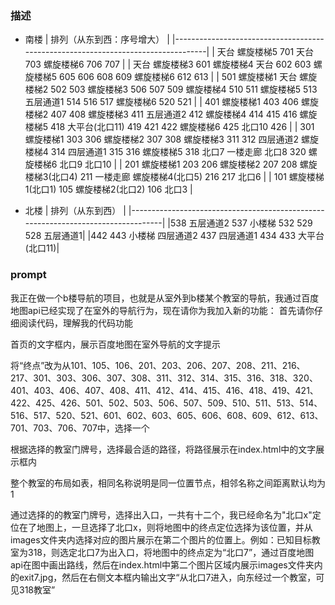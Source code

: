 
### 描述

- 南楼
| 排列（从东到西：序号增大）                                                                 |
|----------------------------------------------------------------------------------|
| 天台 螺旋楼梯5 701 天台  703 螺旋楼梯6 706 707                                           |
| 天台 螺旋楼梯3 601 螺旋楼梯4 天台 602 603 螺旋楼梯5 605 606 608 609 螺旋楼梯6 612 613    |
| 501 螺旋楼梯1 天台 螺旋楼梯2 502  503 螺旋楼梯3 506  507 509 螺旋楼梯4 510  511 螺旋楼梯5 513  五层通道1  514 516  517 螺旋楼梯6 520 521 |
| 401 螺旋楼梯1 403 406 螺旋楼梯2 407 408 螺旋楼梯3  411 五层通道2  412 螺旋楼梯4 414 415 416 螺旋楼梯5  418 大平台(北口11) 419 421 422 螺旋楼梯6 425  北口10  426 |
| 301 螺旋楼梯1 303 306 螺旋楼梯2 307 308 螺旋楼梯3 311 312  四层通道2  螺旋楼梯4 314  四层通道1 315 316 螺旋楼梯5  318  北口7 一楼走廊  北口8 320  螺旋楼梯6 北口9  北口10 | 
| 201 螺旋楼梯1 203 206 螺旋楼梯2 207 208 螺旋楼梯3(北口4)  211  一楼走廊 螺旋楼梯4(北口5) 216 217  北口6               | 
| 101 螺旋楼梯1(北口1)   105 螺旋楼梯2(北口2)  106   北口3                  |

- 北楼
| 排列（从东到西）                                                                 |
|----------------------------------------------------------------------------------|
|538  五层通道2  537  小楼梯  532  529  528  五层通道1|
|442  443  小楼梯  四层通道2  437  四层通道1   434  433  大平台(北口11)|


### prompt
我正在做一个b楼导航的项目，也就是从室外到b楼某个教室的导航，我通过百度地图api已经实现了在室外的导航行为，现在请你为我加入新的功能：
首先请你仔细阅读代码，理解我的代码功能

首页的文字框内，展示百度地图在室外导航的文字提示

将“终点”改为从101、105、106、201、203、206、207、208、211、216、217、301、303、306、307、308、311、312、314、315、316、318、320、401、403、406、407、408、411、412、414、415、416、418、419、421、422、425、426、501、502、503、506、507、509、510、511、513、514、516、517、520、521、601、602、603、605、606、608、609、612、613、701、703、706、707中，选择一个

根据选择的教室门牌号，选择最合适的路径，将路径展示在index.html中的文字展示框内

整个教室的布局如表，相同名称说明是同一位置节点，相邻名称之间距离默认均为1

通过选择的的教室门牌号，选择出入口，一共有十二个，我已经命名为"北口x"定位在了地图上，一旦选择了北口x，则将地图中的终点定位选择为该位置，并从images文件夹内选择对应的图片展示在第二个图片的位置上。例如：已知目标教室为318，则选定北口7为出入口，将地图中的终点定为“北口7”，通过百度地图api在图中画出路线，然后在index.html中第二个图片区域内展示images文件夹内的exit7.jpg，然后在右侧文本框内输出文字“从北口7进入，向东经过一个教室，可见318教室”